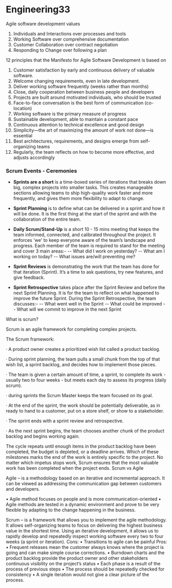 # Engineering33

Agile software development values

1) Individuals and Interactions over processes and tools
2) Working Software over comprehensive documentation
3) Customer Collaboration over contract negotiation
4) Responding to Change over following a plan


12 principles that the Manifesto for Agile Software Development is based on

1) Customer satisfaction by early and continuous delivery of valuable software.
2) Welcome changing requirements, even in late development.
3) Deliver working software frequently (weeks rather than months)
4) Close, daily cooperation between business people and developers
5) Projects are built around motivated individuals, who should be trusted
6) Face-to-face conversation is the best form of communication (co-location)
7) Working software is the primary measure of progress
8) Sustainable development, able to maintain a constant pace
9) Continuous attention to technical excellence and good design
10) Simplicity—the art of maximizing the amount of work not done—is essential
11) Best architectures, requirements, and designs emerge from self-organizing teams
12) Regularly, the team reflects on how to become more effective, and adjusts accordingly


### Scrum Events - Ceremonies
- **Sprints are a short** is a time-boxed series of iterations that breaks down big, complex projects into smaller tasks. This creates manageable sections allowing teams to ship high-quality work faster and more frequently, and gives them more flexibility to adapt to change.

- **Sprint Planning** is to define what can be delivered in a sprint and how it will be done. It
is the first thing at the start of the sprint and with the collaboration of the entire team.

- **Daily Scrum/Stand-Up** is a short 10 - 15 mins meeting that keeps the team informed, connected, and calibrated throughout the project. It enforces 'we' to keep everyone aware of the team’s landscape and progress. Each member of the team is required to stand for the meeting and cover 3 main areas:-
-- What did I work on yesterday?
-- What am I working on today?
-- What issues are/will preventing me?

- **Sprint Reviews** is demonstrating the work that the team has done for that iteration (Sprint). It’s a time to ask questions, try new features, and give feedback.

- **Sprint Retrospective** takes place after the Sprint Review and before the next Sprint Planning. It is for the team to reflect on what happened to improve the future Sprint.
During the Sprint Retrospective, the team discusses:-
-- What went well in the Sprint
-- What could be improved
-- What will we commit to improve in the next Sprint


What is scrum?

Scrum is an agile framework for completing complex projects.

The Scrum framework:

  · A product owner creates a prioritized wish list called a product backlog.

  · During sprint planning, the team pulls a small chunk from the top of that wish list, a sprint backlog, and decides how to implement those pieces.

  · The team is given a certain amount of time, a sprint, to complete its work - usually two to four weeks - but meets each day to assess its progress (daily scrum).

  · during sprints the Scrum Master keeps the team focused on its goal.

  · At the end of the sprint, the work should be potentially deliverable, as in ready to hand to a customer, put on a store shelf, or show to a stakeholder.

  · The sprint ends with a sprint review and retrospective.

  · As the next sprint begins, the team chooses another chunk of the product backlog and begins working again.

The cycle repeats until enough items in the product backlog have been completed, the budget is depleted, or a deadline arrives. Which of these milestones marks the end of the work is entirely specific to the project. No matter which impetus stops work, Scrum ensures that the most valuable work has been completed when the project ends.
Scrum vs Agile

Agile – is a methodology based on an iterative and incremental approach.
It can be viewed as addressing the communication gap between customers
and developers.

•	Agile method focuses on people and is more
communication-oriented
•	Agile methods are tested in a dynamic environment and prove to
be very flexible by adapting to the change happening in the business.

Scrum – is a framework that allows you to implement the agile
methodology. It allows self-organizing teams to focus on delivering the
highest business value in the shortest time. Using an iterative
development, it allows us to rapidly develop and repeatedly inspect
working software every two to four weeks (a sprint or iteration).
Cons:
•	Transitions to agile can be painful
Pros:
•	Frequent releases mean the customer always knows where the
project is going and can make simple course corrections.
•	Burndown charts and the product backlog provide the product
owner and other stakeholders continuous visibility on the project’s
status
•	Each phase is a result of the process of previous steps
•	The process should be repeatedly checked for consistency
•	A single iteration would not give a clear picture of the
process.
